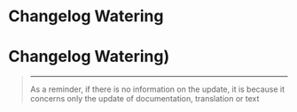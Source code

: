 # Changelog Watering

# Changelog Watering)

>****
>
>As a reminder, if there is no information on the update, it is because it concerns only the update of documentation, translation or text

